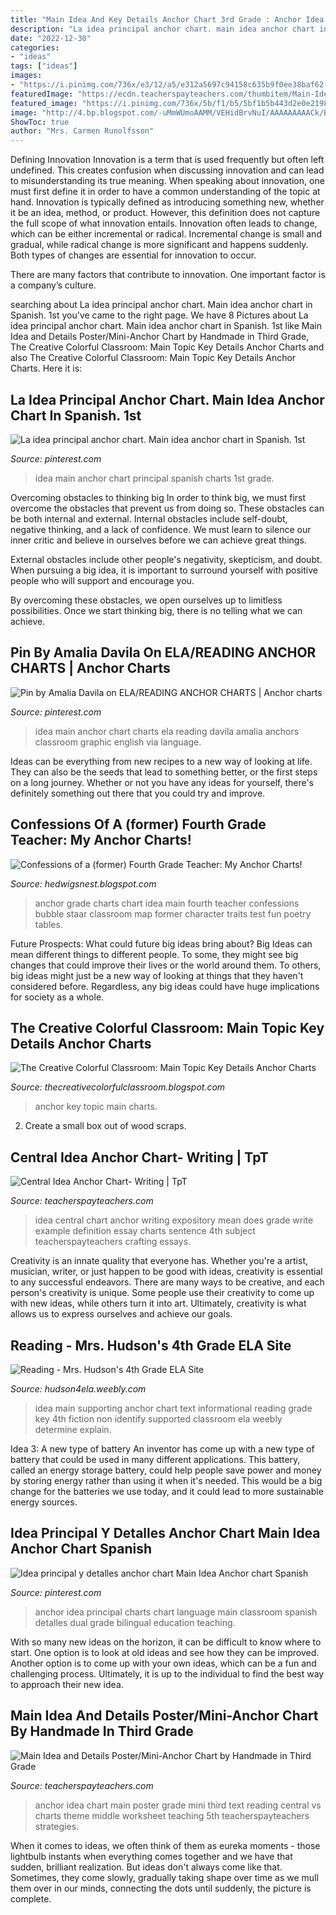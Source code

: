 ```yaml
---
title: "Main Idea And Key Details Anchor Chart 3rd Grade : Anchor Idea Chart Main Poster Grade Mini Third Text Reading Central Vs Charts Theme Middle Worksheet Teaching 5th Teacherspayteachers Strategies"
description: "La idea principal anchor chart. main idea anchor chart in spanish. 1st"
date: "2022-12-30"
categories:
- "ideas"
tags: ["ideas"]
images:
- "https://i.pinimg.com/736x/e3/12/a5/e312a5697c94158c635b9f0ee38baf62--idea-principal-main-idea.jpg"
featuredImage: "https://ecdn.teacherspayteachers.com/thumbitem/Main-Idea-and-Details-Poster-Mini-Anchor-Chart-3329282-1502495419/original-3329282-1.jpg"
featured_image: "https://i.pinimg.com/736x/5b/f1/b5/5bf1b5b443d2e0e219856ab955374756.jpg"
image: "http://4.bp.blogspot.com/-uMmWUmoAAMM/VEHidBrvNuI/AAAAAAAAACk/BCxxCzskTeM/w1200-h630-p-nu/MainTopicAchorChart.jpg"
ShowToc: true
author: "Mrs. Carmen Runolfsson"
---
```



Defining Innovation
Innovation is a term that is used frequently but often left undefined. This creates confusion when discussing innovation and can lead to misunderstanding its true meaning. When speaking about innovation, one must first define it in order to have a common understanding of the topic at hand.
Innovation is typically defined as introducing something new, whether it be an idea, method, or product. However, this definition does not capture the full scope of what innovation entails. Innovation often leads to change, which can be either incremental or radical. Incremental change is small and gradual, while radical change is more significant and happens suddenly. Both types of changes are essential for innovation to occur.

There are many factors that contribute to innovation. One important factor is a company’s culture.

	

		
searching about La idea principal anchor chart. Main idea anchor chart in Spanish. 1st you've came to the right page. We have 8 Pictures about La idea principal anchor chart. Main idea anchor chart in Spanish. 1st like Main Idea and Details Poster/Mini-Anchor Chart by Handmade in Third Grade, The Creative Colorful Classroom: Main Topic Key Details Anchor Charts and also The Creative Colorful Classroom: Main Topic Key Details Anchor Charts. Here it is:
		
    
## La Idea Principal Anchor Chart. Main Idea Anchor Chart In Spanish. 1st

<img loading=lazy src="https://i.pinimg.com/736x/e3/12/a5/e312a5697c94158c635b9f0ee38baf62--idea-principal-main-idea.jpg" onerror="this.onerror=null;this.src='https://tse4.mm.bing.net/th?id=OIP.2I_0qtQe8TS2QW6ogW72HQHaJ3&amp;pid=15.1';" alt="La idea principal anchor chart. Main idea anchor chart in Spanish. 1st">

_Source: pinterest.com_

>idea main anchor chart principal spanish charts 1st grade. 

	

Overcoming obstacles to thinking big
In order to think big, we must first overcome the obstacles that prevent us from doing so. These obstacles can be both internal and external.
Internal obstacles include self-doubt, negative thinking, and a lack of confidence. We must learn to silence our inner critic and believe in ourselves before we can achieve great things.

External obstacles include other people's negativity, skepticism, and doubt. When pursuing a big idea, it is important to surround yourself with positive people who will support and encourage you.

By overcoming these obstacles, we open ourselves up to limitless possibilities. Once we start thinking big, there is no telling what we can achieve.

    
## Pin By Amalia Davila On ELA/READING ANCHOR CHARTS | Anchor Charts

<img loading=lazy src="https://i.pinimg.com/736x/b3/8a/0e/b38a0ef401758e513107af07f1676800--main-idea-anchors.jpg" onerror="this.onerror=null;this.src='https://tse2.mm.bing.net/th?id=OIP.B8Oj1kqkgZ1PcaCPvQoHiwHaJ3&amp;pid=15.1';" alt="Pin by Amalia Davila on ELA/READING ANCHOR CHARTS | Anchor charts">

_Source: pinterest.com_

>idea main anchor chart charts ela reading davila amalia anchors classroom graphic english via language. 

	

Ideas can be everything from new recipes to a new way of looking at life. They can also be the seeds that lead to something better, or the first steps on a long journey. Whether or not you have any ideas for yourself, there's definitely something out there that you could try and improve.

    
## Confessions Of A (former) Fourth Grade Teacher: My Anchor Charts!

<img loading=lazy src="https://3.bp.blogspot.com/-ELshclSMZP0/T49nNKET2MI/AAAAAAAAAaI/dtIESoK_lCQ/s1600/classroom+010.JPG" onerror="this.onerror=null;this.src='https://tse4.mm.bing.net/th?id=OIP.Qc9m4LIft8NuXALwQY_aKQHaJ6&amp;pid=15.1';" alt="Confessions of a (former) Fourth Grade Teacher: My Anchor Charts!">

_Source: hedwigsnest.blogspot.com_

>anchor grade charts chart idea main fourth teacher confessions bubble staar classroom map former character traits test fun poetry tables. 

	

Future Prospects: What could future big ideas bring about?
Big Ideas can mean different things to different people. To some, they might see big changes that could improve their lives or the world around them. To others, big ideas might just be a new way of looking at things that they haven't considered before. Regardless, any big ideas could have huge implications for society as a whole.

    
## The Creative Colorful Classroom: Main Topic Key Details Anchor Charts

<img loading=lazy src="http://4.bp.blogspot.com/-uMmWUmoAAMM/VEHidBrvNuI/AAAAAAAAACk/BCxxCzskTeM/w1200-h630-p-nu/MainTopicAchorChart.jpg" onerror="this.onerror=null;this.src='https://tse3.mm.bing.net/th?id=OIP.DRToOW642rjqSM90lbCKCQHaD4&amp;pid=15.1';" alt="The Creative Colorful Classroom: Main Topic Key Details Anchor Charts">

_Source: thecreativecolorfulclassroom.blogspot.com_

>anchor key topic main charts. 

	

2. Create a small box out of wood scraps.

    
## Central Idea Anchor Chart- Writing | TpT

<img loading=lazy src="https://ecdn.teacherspayteachers.com/thumbitem/Central-Idea-Anchor-Chart-Writing-1810283-1500875450/original-1810283-1.jpg" onerror="this.onerror=null;this.src='https://tse2.mm.bing.net/th?id=OIP.j5kBNPqlvooPi_pWLkrfDQAAAA&amp;pid=15.1';" alt="Central Idea Anchor Chart- Writing | TpT">

_Source: teacherspayteachers.com_

>idea central chart anchor writing expository mean does grade write example definition essay charts sentence 4th subject teacherspayteachers crafting essays. 

	

Creativity is an innate quality that everyone has. Whether you're a artist, musician, writer, or just happen to be good with ideas, creativity is essential to any successful endeavors. There are many ways to be creative, and each person's creativity is unique. Some people use their creativity to come up with new ideas, while others turn it into art. Ultimately, creativity is what allows us to express ourselves and achieve our goals.

    
## Reading - Mrs. Hudson&#039;s 4th Grade ELA Site

<img loading=lazy src="https://hudson4ela.weebly.com/uploads/2/5/2/1/25216923/513499.jpg" onerror="this.onerror=null;this.src='https://tse1.mm.bing.net/th?id=OIP.i_o2WPFhNjrkJAsMdUtbcgAAAA&amp;pid=15.1';" alt="Reading - Mrs. Hudson&#039;s 4th Grade ELA Site">

_Source: hudson4ela.weebly.com_

>idea main supporting anchor chart text informational reading grade key 4th fiction non identify supported classroom ela weebly determine explain. 

	

Idea 3: A new type of battery
An inventor has come up with a new type of battery that could be used in many different applications. This battery, called an energy storage battery, could help people save power and money by storing energy rather than using it when it's needed. This would be a big change for the batteries we use today, and it could lead to more sustainable energy sources.

    
## Idea Principal Y Detalles Anchor Chart Main Idea Anchor Chart Spanish

<img loading=lazy src="https://i.pinimg.com/736x/5b/f1/b5/5bf1b5b443d2e0e219856ab955374756.jpg" onerror="this.onerror=null;this.src='https://tse3.mm.bing.net/th?id=OIP.TXpZ_lZGa1W2p-_180JpbQHaJ3&amp;pid=15.1';" alt="Idea principal y detalles anchor chart Main Idea Anchor chart Spanish">

_Source: pinterest.com_

>anchor idea principal charts chart language main classroom spanish detalles dual grade bilingual education teaching. 

	

With so many new ideas on the horizon, it can be difficult to know where to start. One option is to look at old ideas and see how they can be improved. Another option is to come up with your own ideas, which can be a fun and challenging process. Ultimately, it is up to the individual to find the best way to approach their new idea.

    
## Main Idea And Details Poster/Mini-Anchor Chart By Handmade In Third Grade

<img loading=lazy src="https://ecdn.teacherspayteachers.com/thumbitem/Main-Idea-and-Details-Poster-Mini-Anchor-Chart-3329282-1502495419/original-3329282-1.jpg" onerror="this.onerror=null;this.src='https://tse4.mm.bing.net/th?id=OIP.jest-hDTM7ngBtOLW8EyGgAAAA&amp;pid=15.1';" alt="Main Idea and Details Poster/Mini-Anchor Chart by Handmade in Third Grade">

_Source: teacherspayteachers.com_

>anchor idea chart main poster grade mini third text reading central vs charts theme middle worksheet teaching 5th teacherspayteachers strategies. 

	

When it comes to ideas, we often think of them as eureka moments - those lightbulb instants when everything comes together and we have that sudden, brilliant realization. But ideas don't always come like that. Sometimes, they come slowly, gradually taking shape over time as we mull them over in our minds, connecting the dots until suddenly, the picture is complete.

